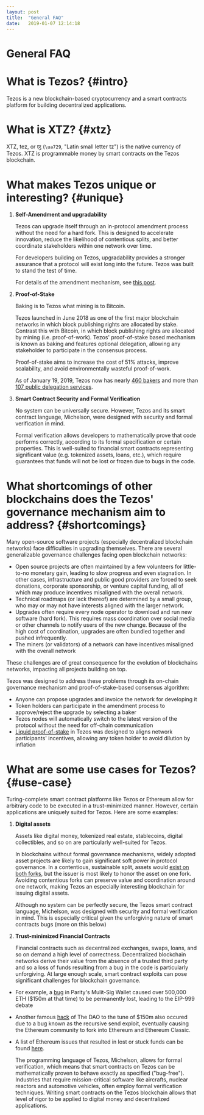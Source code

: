 ```yaml
---
layout: post
title:  "General FAQ"
date:   2019-01-07 12:14:18
---
```

General FAQ
===========

# What is Tezos? {#intro}

Tezos is a new blockchain-based cryptocurrency and a smart contracts platform for building decentralized applications. 

# What is XTZ? {#xtz}

XTZ, tez, or ꜩ (`\ua729`, "Latin small letter tz") is the native currency of Tezos. XTZ is programmable money by smart contracts on the Tezos blockchain.   

# What makes Tezos unique or interesting? {#unique}

1. **Self-Amendment and upgradability**

    Tezos can upgrade itself through an in-protocol amendment process without the need for a hard fork. This is designed to accelerate innovation, reduce the likelihood of contentious splits, and better coordinate stakeholders within one network over time.
    
    For developers building on Tezos, upgradability provides a stronger assurance that a protocol will exist long into the future. Tezos was built to stand the test of time.
    
    For details of the amendment mechanism, see [this post](https://medium.com/tezos/amending-tezos-b77949d97e1e).
    
2. **Proof-of-Stake**

    Baking is to Tezos what mining is to Bitcoin. 
    
    Tezos launched in June 2018 as one of the first major blockchain networks in which block publishing rights are allocated by stake. Contrast this with Bitcoin, in which block publishing rights are allocated by mining (i.e. proof-of-work). Tezos' proof-of-stake based mechanism is known as baking and features optional delegation, allowing any stakeholder to participate in the consensus process.
    
    Proof-of-stake aims to increase the cost of 51% attacks, improve scalability, and avoid environmentally wasteful proof-of-work.
    
    As of January 19, 2019, Tezos now has nearly [460 bakers](https://tzscan.io/rolls-distribution) and more than [107 public delegation services](https://mytezosbaker.com/).

2. **Smart Contract Security and Formal Verification**

    No system can be universally secure. However, Tezos and its smart contract language, Michelson, were designed with security and formal verification in mind. 
    
    Formal verification allows developers to mathematically prove that code performs correctly, according to its formal specification or certain properties. This is well-suited to financial smart contracts representing significant value (e.g. tokenized assets, loans, etc.), which require guarantees that funds will not be lost or frozen due to bugs in the code.

# What shortcomings of other blockchains does the Tezos' governance mechanism aim to address? {#shortcomings}

Many open-source software projects (especially decentralized blockchain networks) face difficulties in upgrading themselves. There are several generalizable governance challenges facing open blockchain networks:
*  Open source projects are often maintained by a few volunteers for little-to-no monetary gain, leading to slow progress and even stagnation. In other cases, infrastructure and public good providers are forced to seek donations, corporate sponsorship, or venture capital funding, all of which may produce incentives misaligned with the overall network.
*  Technical roadmaps (or lack thereof) are determined by a small group, who may or may not have interests aligned with the larger network.
*  Upgrades often require every node operator to download and run new software (hard fork). This requires mass coordination over social media or other channels to notify users of the new change. Because of the high cost of coordination, upgrades are often bundled together and pushed infrequently.
*  The miners (or validators) of a network can have incentives misaligned with the overall network

These challenges are of great consequence for the evolution of blockchains networks, impacting all projects building on top. 

Tezos was designed to address these problems through its on-chain governance mechanism and proof-of-stake-based consensus algorithm:
*  Anyone can propose upgrades and invoice the network for developing it
*  Token holders can participate in the amendment process to approve/reject the upgrade by selecting a baker
*  Tezos nodes will automatically switch to the latest version of the protocol without the need for off-chain communication
*  [Liquid proof-of-stake](https://medium.com/tezos/liquid-proof-of-stake-aec2f7ef1da7) in Tezos was designed to aligns network participants' incentives, allowing any token holder to avoid dilution by inflation

# What are some use cases for Tezos? {#use-case}

Turing-complete smart contract platforms like Tezos or Ethereum allow for arbitrary code to be executed in a trust-minimized manner. However, certain applications are uniquely suited for Tezos. Here are some examples:

1. **Digital assets**
    
    Assets like digital money, tokenized real estate, stablecoins, digital collectibles, and so on are particularly well-suited for Tezos. 

    In blockchains without formal governance mechanisms, widely adopted asset projects are likely to gain significant soft power in protocol governance. In a contentious, sustainable split, assets would [exist on both forks](https://medium.com/@avsa/avoid-evil-twins-every-ethereum-app-pays-the-price-of-a-chain-split-e04c2a560ba8), but the issuer is most likely to honor the asset on one fork. Avoiding contentious forks can preserve value and coordination around one network, making Tezos an especially interesting blockchain for issuing digital assets.
    
    Although no system can be perfectly secure, the Tezos smart contract language, Michelson, was designed with security and formal verification in mind. This is especially critical given the unforgiving nature of smart contracts bugs (more on this below)

2. **Trust-minimized Financial Contracts**     

    Financial contracts such as decentralized exchanges, swaps, loans, and so on demand a high level of correctness. Decentralized blockchain networks derive their value from the absence of a trusted third party and so a loss of funds resulting from a bug in the code is particularly unforgiving. At large enough scale, smart contract exploits can pose significant challenges for blockchain governance.
    
*   For example, a [bug](https://www.parity.io/parity-technologies-multi-sig-wallet-issue-update/) in Parity's Mulit-Sig Wallet caused over 500,000 ETH ($150m at that time) to be permanently lost, leading to the EIP-999 debate 
*   Another famous [hack](http://hackingdistributed.com/2016/06/18/analysis-of-the-dao-exploit/) of The DAO to the tune of $150m also occured due to a bug known as the recursive send exploit, eventually causing the Ethereum community to fork into Ethereum and Ethereum Classic.
*   A list of Ethereum issues that resulted in lost or stuck funds can be found [here](https://github.com/ethereum/wiki/wiki/Major-issues-resulting-in-lost-or-stuck-funds).

    The programming language of Tezos, Michelson, allows for formal verification, which means that smart contracts on Tezos can be mathematically proven to behave exactly as specified ("bug-free"). Industries that require mission-critical software like aircrafts, nuclear reactors and automotive vehicles, often employ formal verification techniques. Writing smart contracts on the Tezos blockchain allows that level of rigor to be applied to digital money and decentralized applications.
